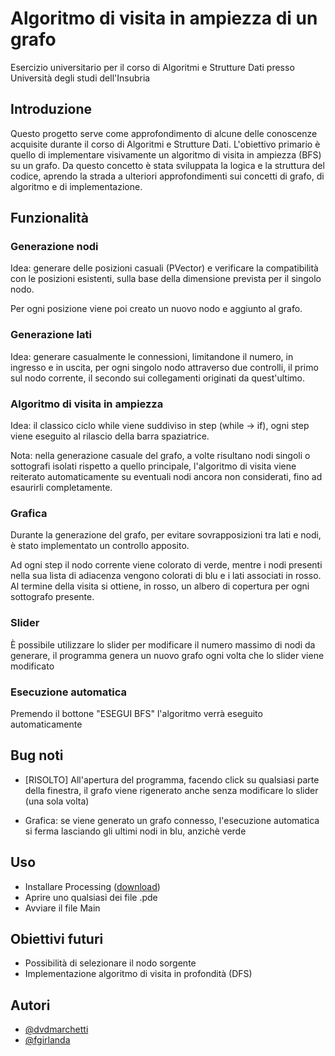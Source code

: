 
# Algoritmo di visita in ampiezza di un grafo 

Esercizio universitario per il corso di Algoritmi e Strutture Dati presso Università degli studi dell'Insubria







## Introduzione

Questo progetto serve come approfondimento di alcune delle conoscenze acquisite durante il corso di Algoritmi e Strutture Dati. L'obiettivo primario è quello di implementare visivamente un algoritmo di visita in ampiezza (BFS) su un grafo. Da questo concetto è stata sviluppata la logica e la struttura del codice, aprendo la strada a ulteriori approfondimenti sui concetti di grafo, di algoritmo e di implementazione. 
## Funzionalità

### Generazione nodi

Idea: generare delle posizioni casuali (PVector) e verificare la compatibilità con le posizioni esistenti, sulla base della dimensione prevista per il singolo nodo.

Per ogni posizione viene poi creato un nuovo nodo e aggiunto al grafo.


### Generazione lati

Idea: generare casualmente le connessioni, limitandone il numero, in ingresso e in uscita, per ogni singolo nodo attraverso due controlli, il primo sul nodo corrente, il secondo sui collegamenti originati da quest'ultimo.

### Algoritmo di visita in ampiezza

Idea: il classico ciclo while viene suddiviso in step (while -> if), ogni step viene eseguito al rilascio della barra spaziatrice.


Nota: nella generazione casuale del grafo, a volte risultano nodi singoli o sottografi isolati rispetto a quello principale, l'algoritmo di visita viene reiterato automaticamente su eventuali nodi ancora non considerati, fino ad esaurirli completamente.

### Grafica

Durante la generazione del grafo, per evitare sovrapposizioni tra lati e nodi, è stato implementato un controllo apposito.

Ad ogni step il nodo corrente viene colorato di verde, mentre i nodi presenti nella sua lista di adiacenza vengono colorati di blu e i lati associati in rosso. Al termine della visita si ottiene, in rosso, un albero di copertura per ogni sottografo presente.

### Slider

È possibile utilizzare lo slider per modificare il numero massimo di nodi da generare, il programma genera un nuovo grafo ogni volta che lo slider viene modificato

### Esecuzione automatica

Premendo il bottone "ESEGUI BFS" l'algoritmo verrà eseguito automaticamente


## Bug noti

- [RISOLTO] All'apertura del programma, facendo click su qualsiasi parte della finestra, il grafo viene rigenerato anche senza modificare lo slider (una sola volta)

- Grafica: se viene generato un grafo connesso, l'esecuzione automatica si ferma lasciando gli ultimi nodi in blu, anzichè verde

## Uso

- Installare Processing ([download](https://processing.org/download))
- Aprire uno qualsiasi dei file .pde
- Avviare il file Main

## Obiettivi futuri

- Possibilità di selezionare il nodo sorgente
- Implementazione algoritmo di visita in profondità (DFS)

## Autori

- [@dvdmarchetti](https://www.github.com/dvdmarchetti)
- [@fgirlanda](https://www.github.com/fgirlanda)

